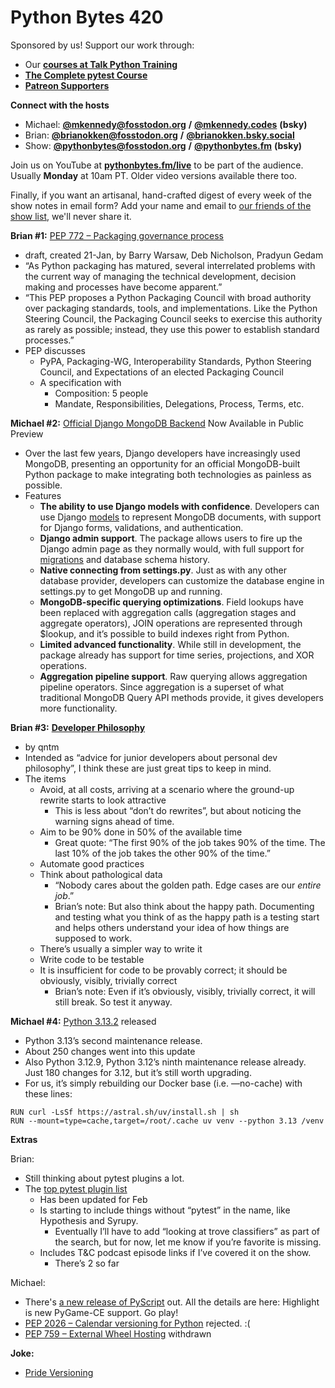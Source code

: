 # Python Bytes 420

Sponsored by us! Support our work through:

- Our [**courses at Talk Python Training**](https://training.talkpython.fm/)
- [**The Complete pytest Course**](https://courses.pythontest.com/p/the-complete-pytest-course)
- [**Patreon Supporters**](https://www.patreon.com/pythonbytes)

**Connect with the hosts**

- Michael: [**@mkennedy@fosstodon.org**](https://fosstodon.org/@mkennedy) **/** [**@mkennedy.codes**](https://bsky.app/profile/mkennedy.codes) **(bsky)**
- Brian: [**@brianokken@fosstodon.org**](https://fosstodon.org/@brianokken) **/** [**@brianokken.bsky.social**](https://bsky.app/profile/brianokken.bsky.social)
- Show: [**@pythonbytes@fosstodon.org**](https://fosstodon.org/@pythonbytes) **/** [**@pythonbytes.fm**](https://bsky.app/profile/pythonbytes.fm) **(bsky)**

Join us on YouTube at [**pythonbytes.fm/live**](https://pythonbytes.fm/stream/live) to be part of the audience. Usually **Monday** at 10am PT. Older video versions available there too.

Finally, if you want an artisanal, hand-crafted digest of every week of the show notes in email form? Add your name and email to [our friends of the show list](https://pythonbytes.fm/friends-of-the-show), we'll never share it. 

**Brian #1:**  [PEP 772 – Packaging governance process](https://peps.python.org/pep-0772/) 

- draft, created 21-Jan, by Barry Warsaw, Deb Nicholson, Pradyun Gedam
- “As Python packaging has matured, several interrelated problems with the current way of managing the technical development, decision making and processes have become apparent.”
- “This PEP proposes a Python Packaging Council with broad authority over packaging standards, tools, and implementations. Like the Python Steering Council, the Packaging Council seeks to exercise this authority as rarely as possible; instead, they use this power to establish standard processes.”
- PEP discusses
  - PyPA, Packaging-WG, Interoperability Standards, Python Steering Council, and Expectations of an elected Packaging Council
  - A specification with
    - Composition: 5 people
    - Mandate, Responsibilities, Delegations, Process, Terms, etc.

**Michael #2:** [Official Django MongoDB Backend](https://www.mongodb.com/blog/post/mongodb-django-backend-now-available-public-preview?utm_source=www.pythonweekly.com&utm_medium=newsletter&utm_campaign=python-weekly-issue-687-february-13-2025&_bhlid=ac970bf5150af48b53b11f639dd520db04c9a2aa) Now Available in Public Preview

- Over the last few years, Django developers have increasingly used MongoDB, presenting an opportunity for an official MongoDB-built Python package to make integrating both technologies as painless as possible.
- Features
  - **The ability to use Django models with confidence**. Developers can use Django [models](https://docs.djangoproject.com/en/5.1/topics/db/models/) to represent MongoDB documents, with support for Django forms, validations, and authentication.
  - **Django admin support**. The package allows users to fire up the Django admin page as they normally would, with full support for [migrations](https://docs.djangoproject.com/en/5.1/topics/migrations/#module-django.db.migrations) and database schema history.
  - **Native connecting from settings.py**. Just as with any other database provider, developers can customize the database engine in settings.py to get MongoDB up and running.
  - **MongoDB-specific querying optimizations**. Field lookups have been replaced with aggregation calls (aggregation stages and aggregate operators), JOIN operations are represented through $lookup, and it’s possible to build indexes right from Python.
  - **Limited advanced functionality**. While still in development, the package already has support for time series, projections, and XOR operations.
  - **Aggregation pipeline support**. Raw querying allows aggregation pipeline operators. Since aggregation is a superset of what traditional MongoDB Query API methods provide, it gives developers more functionality.

**Brian #3:** [**Developer Philosophy**](https://qntm.org/devphilo)

- by qntm
- Intended as “advice for junior developers about personal dev philosophy”, I think these are just great tips to keep in mind.
- The items
  - Avoid, at all costs, arriving at a scenario where the ground-up rewrite starts to look attractive
    - This is less about “don’t do rewrites”, but about noticing the warning signs ahead of time.
  - Aim to be 90% done in 50% of the available time
    - Great quote: “The first 90% of the job takes 90% of the time. The last 10% of the job takes the other 90% of the time.”
  - Automate good practices
  - Think about pathological data
    - “Nobody cares about the golden path. Edge cases are our *entire job*.”
    - Brian’s note: But also think about the happy path. Documenting and testing what you think of as the happy path is a testing start and helps others understand your idea of how things are supposed to work.
  - There’s usually a simpler way to write it
  - Write code to be testable
  - It is insufficient for code to be provably correct; it should be obviously, visibly, trivially correct
    - Brian’s note: Even if it’s obviously, visibly, trivially correct, it will still break. So test it anyway.

**Michael #4:** [Python 3.13.2](https://docs.python.org/release/3.13.2/whatsnew/changelog.html#python-3-13-2) released

- Python 3.13’s second maintenance release. 
- About 250 changes went into this update
- Also Python 3.12.9, Python 3.12’s ninth maintenance release already. Just 180 changes for 3.12, but it’s still worth upgrading.
- For us, it’s simply rebuilding our Docker base (i.e. —no-cache) with these lines:

```
RUN curl -LsSf https://astral.sh/uv/install.sh | sh
RUN --mount=type=cache,target=/root/.cache uv venv --python 3.13 /venv
```

**Extras** 

Brian:

- Still thinking about pytest plugins a lot.
- The [top pytest plugin list](https://pythontest.com/top-pytest-plugins/)
  - Has been updated for Feb
  - Is starting to include things without “pytest” in the name, like Hypothesis and Syrupy. 
    - Eventually I’ll have to add “looking at trove classifiers” as part of the search, but for now, let me know if you’re favorite is missing.
  - Includes T&C podcast episode links if I’ve covered it on the show. 
    - There’s 2 so far

Michael:

- There's [a new release of PyScript](https://github.com/pyscript/pyscript/releases/tag/2025.2.1) out. All the details are here: Highlight is new PyGame-CE support. Go play!
- [PEP 2026 – Calendar versioning for Python](https://peps.python.org/pep-2026/) rejected. :(
- [PEP 759 – External Wheel Hosting](https://peps.python.org/pep-0759/) withdrawn

**Joke:** 

- [Pride Versioning](https://bsky.app/profile/bruno.rocha.social/post/3lhhearmiz22v)
